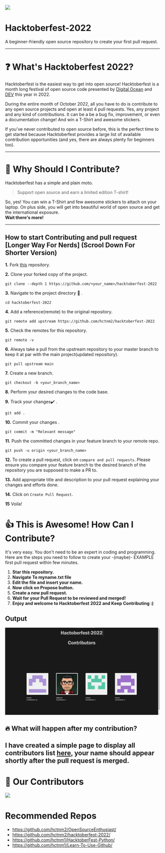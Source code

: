 ![](https://github.com/hctnm2/OpenSourceEnthusiast/raw/main/.assets/HFest2022.png)


# Hacktoberfest-2022
A beginner-friendly open source repository to create your first pull request. 

---

# ❓ What's Hacktoberfest 2022?

Hacktoberfest is the easiest way to get into open source! Hacktoberfest is a month long festival of open source code presented by [Digital Ocean](https://www.digitalocean.com/) and [DEV](https://www.dev.to/) this year in 2022.

During the entire month of October 2022, all you have to do is contribute to any open source projects and open at least 4 pull requests. Yes, any project and any kind of contributions. It can be a be a bug fix, improvement, or even a documentation change! And win a T-Shirt and awesome stickers.

If you’ve never contributed to open source before, this is the perfect time to get started because Hacktoberfest provides a large list of available contribution opportunities (and yes, there are always plenty for beginners too).

---

# 👕 Why Should I Contribute?

Hacktoberfest has a simple and plain moto.

> Support open source and earn a limited edition T-shirt!

So, yes! You can win a T-Shirt and few awesome stickers to attach on your laptop. On plus side, you will get into beautiful world of open source and get the international exposure.  
**Wait there's more!**


---
## How to start Contributing and pull request [Longer Way For Nerds] (Scrool Down For Shorter Version)

**1.**  Fork [this](https://github.com/hctnm2/hacktoberfest-2022.git) repository.

**2.**  Clone your forked copy of the project.

```
git clone --depth 1 https://github.com/<your_name>/hacktoberfest-2022
```

**3.** Navigate to the project directory :file_folder: .

```
cd hacktoberfest-2022
```

**4.** Add a reference(remote) to the original repository.

```
git remote add upstream https://github.com/hctnm2/hacktoberfest-2022
```

**5.** Check the remotes for this repository.
```
git remote -v
```

**6.** Always take a pull from the upstream repository to your master branch to keep it at par with the main project(updated repository).

```
git pull upstream main
```

**7.** Create a new branch.

```
git checkout -b <your_branch_name>
```

**8.** Perform your desired changes to the code base.


**9.** Track your changes:heavy_check_mark: .

```
git add . 
```

**10.** Commit your changes .

```
git commit -m "Relevant message"
```

**11.** Push the committed changes in your feature branch to your remote repo.
```
git push -u origin <your_branch_name>
```

**12.** To create a pull request, click on `compare and pull requests`. Please ensure you compare your feature branch to the desired branch of the repository you are supposed to make a PR to.


**13.** Add appropriate title and description to your pull request explaining your changes and efforts done.


**14.** Click on `Create Pull Request`.


**15** Voila!


# 👍 This is Awesome! How Can I Contribute?

It's very easy. You don't need to be an expert in coding and programming. Here are the steps you need to follow to create your -(maybe)- EXAMPLE first pull request within few minutes.
1. **Star this repository.**
2. **Navigate To myname.txt file**
3. **Edit the file and insert your name.**
4. **Now click on Propose button.**
5. **Create a new pull request.**
6. **Wait for your Pull Request to be reviewed and merged!**
7. **Enjoy and welcome to Hacktoberfest 2022 and Keep Contributing :)**


## Output
![Alt text](/src/images/output.jpeg)
## 🔥 What will happen after my contribution?

I have created a simple page to display all contributors list [here](https://hctnm2.github.io/hacktoberfest-2022), your name should appear shortly after the pull request is merged.
---

# :handshake: Our Contributors
<a href="https://github.com/hctnm2/hacktoberfest-2022/graphs/contributors">
  <img src="https://contrib.rocks/image?repo=hctnm2/hacktoberfest-2022" />
</a>

# Recommended Repos 
- https://github.com/hctnm2/OpenSourceEnthusiast/
- https://github.com/hctnm2/hacktoberfest-2022/
- https://github.com/hctnm1/HacktoberFest-Python/
- https://github.com/hctnm1/Learn-To-Use-Github/
